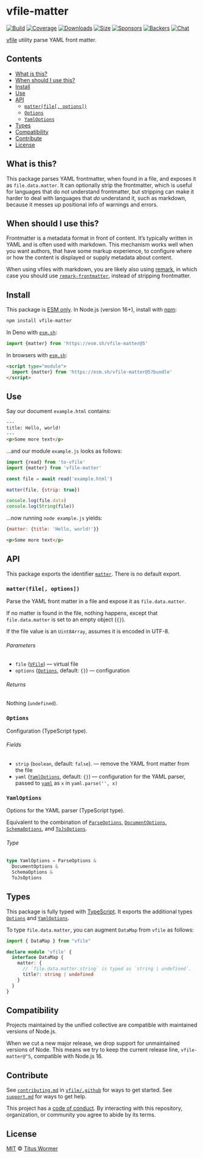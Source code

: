 # vfile-matter

[![Build][build-badge]][build]
[![Coverage][coverage-badge]][coverage]
[![Downloads][downloads-badge]][downloads]
[![Size][size-badge]][size]
[![Sponsors][sponsors-badge]][collective]
[![Backers][backers-badge]][collective]
[![Chat][chat-badge]][chat]

[vfile][] utility parse YAML front matter.

## Contents

*   [What is this?](#what-is-this)
*   [When should I use this?](#when-should-i-use-this)
*   [Install](#install)
*   [Use](#use)
*   [API](#api)
    *   [`matter(file[, options])`](#matterfile-options)
    *   [`Options`](#options)
    *   [`YamlOptions`](#yamloptions)
*   [Types](#types)
*   [Compatibility](#compatibility)
*   [Contribute](#contribute)
*   [License](#license)

## What is this?

This package parses YAML frontmatter, when found in a file, and exposes it as
`file.data.matter`.
It can optionally strip the frontmatter, which is useful for languages that do
not understand frontmatter, but stripping can make it harder to deal with
languages that *do* understand it, such as markdown, because it messes up
positional info of warnings and errors.

## When should I use this?

Frontmatter is a metadata format in front of content.
It’s typically written in YAML and is often used with markdown.
This mechanism works well when you want authors, that have some markup
experience, to configure where or how the content is displayed or supply
metadata about content.

When using vfiles with markdown, you are likely also using [remark][], in which
case you should use [`remark-frontmatter`][remark-frontmatter], instead of
stripping frontmatter.

## Install

This package is [ESM only][esm].
In Node.js (version 16+), install with [npm][]:

```sh
npm install vfile-matter
```

In Deno with [`esm.sh`][esmsh]:

```js
import {matter} from 'https://esm.sh/vfile-matter@5'
```

In browsers with [`esm.sh`][esmsh]:

```html
<script type="module">
  import {matter} from 'https://esm.sh/vfile-matter@5?bundle'
</script>
```

## Use

Say our document `example.html` contains:

```html
---
title: Hello, world!
---
<p>Some more text</p>
```

…and our module `example.js` looks as follows:

```js
import {read} from 'to-vfile'
import {matter} from 'vfile-matter'

const file = await read('example.html')

matter(file, {strip: true})

console.log(file.data)
console.log(String(file))
```

…now running `node example.js` yields:

```js
{matter: {title: 'Hello, world!'}}
```

```html
<p>Some more text</p>
```

## API

This package exports the identifier [`matter`][api-matter].
There is no default export.

### `matter(file[, options])`

Parse the YAML front matter in a file and expose it as `file.data.matter`.

If no matter is found in the file, nothing happens, except that
`file.data.matter` is set to an empty object (`{}`).

If the file value is an `Uint8Array`, assumes it is encoded in UTF-8.

###### Parameters

*   `file` ([`VFile`][vfile])
    — virtual file
*   `options` ([`Options`][api-options], default: `{}`)
    — configuration

###### Returns

Nothing (`undefined`).

### `Options`

Configuration (TypeScript type).

###### Fields

*   `strip` (`boolean`, default: `false`).
    — remove the YAML front matter from the file
*   `yaml` ([`YamlOptions`][api-yaml-options], default: `{}`)
    — configuration for the YAML parser, passed to [`yaml`][yaml] as `x` in
    `yaml.parse('', x)`

### `YamlOptions`

Options for the YAML parser (TypeScript type).

Equivalent to the combination of
[`ParseOptions`](https://eemeli.org/yaml/#parse-options),
[`DocumentOptions`](https://eemeli.org/yaml/#document-options),
[`SchemaOptions`](https://eemeli.org/yaml/#schema-options), and
[`ToJsOptions`](https://eemeli.org/yaml/#tojs-options).

###### Type

```ts
type YamlOptions = ParseOptions &
  DocumentOptions &
  SchemaOptions &
  ToJsOptions
```

## Types

This package is fully typed with [TypeScript][].
It exports the additional types [`Options`][api-options] and
[`YamlOptions`][api-yaml-options].

To type `file.data.matter`, you can augment `DataMap` from `vfile` as follows:

```ts
import { DataMap } from "vfile"

declare module 'vfile' {
  interface DataMap {
    matter: {
      // `file.data.matter.string` is typed as `string | undefined`.
      title?: string | undefined
    }
  }
}
```

## Compatibility

Projects maintained by the unified collective are compatible with maintained
versions of Node.js.

When we cut a new major release, we drop support for unmaintained versions of
Node.
This means we try to keep the current release line, `vfile-matter@^5`,
compatible with Node.js 16.

## Contribute

See [`contributing.md`][contributing] in [`vfile/.github`][health] for ways to
get started.
See [`support.md`][support] for ways to get help.

This project has a [code of conduct][coc].
By interacting with this repository, organization, or community you agree to
abide by its terms.

## License

[MIT][license] © [Titus Wormer][author]

<!-- Definitions -->

[build-badge]: https://github.com/vfile/vfile-matter/workflows/main/badge.svg

[build]: https://github.com/vfile/vfile-matter/actions

[coverage-badge]: https://img.shields.io/codecov/c/github/vfile/vfile-matter.svg

[coverage]: https://codecov.io/github/vfile/vfile-matter

[downloads-badge]: https://img.shields.io/npm/dm/vfile-matter.svg

[downloads]: https://www.npmjs.com/package/vfile-matter

[size-badge]: https://img.shields.io/badge/dynamic/json?label=minzipped%20size&query=$.size.compressedSize&url=https://deno.bundlejs.com/?q=vfile-matter

[size]: https://bundlejs.com/?q=vfile-matter

[sponsors-badge]: https://opencollective.com/unified/sponsors/badge.svg

[backers-badge]: https://opencollective.com/unified/backers/badge.svg

[collective]: https://opencollective.com/unified

[chat-badge]: https://img.shields.io/badge/chat-discussions-success.svg

[chat]: https://github.com/vfile/vfile/discussions

[npm]: https://docs.npmjs.com/cli/install

[esm]: https://gist.github.com/sindresorhus/a39789f98801d908bbc7ff3ecc99d99c

[esmsh]: https://esm.sh

[typescript]: https://www.typescriptlang.org

[contributing]: https://github.com/vfile/.github/blob/main/contributing.md

[support]: https://github.com/vfile/.github/blob/main/support.md

[health]: https://github.com/vfile/.github

[coc]: https://github.com/vfile/.github/blob/main/code-of-conduct.md

[license]: license

[author]: https://wooorm.com

[vfile]: https://github.com/vfile/vfile

[remark]: https://github.com/remarkjs/remark

[remark-frontmatter]: https://github.com/remarkjs/remark-frontmatter

[yaml]: https://github.com/eemeli/yaml

[api-matter]: #matterfile-options

[api-options]: #options

[api-yaml-options]: #yamloptions
